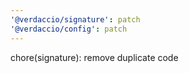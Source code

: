 ```yaml
---
'@verdaccio/signature': patch
'@verdaccio/config': patch
---
```


chore(signature): remove duplicate code
